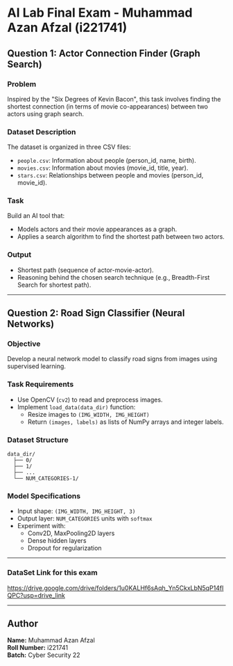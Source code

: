 
# AI Lab Final Exam - Muhammad Azan Afzal (i221741)

## Question 1: Actor Connection Finder (Graph Search)

### Problem
Inspired by the "Six Degrees of Kevin Bacon", this task involves finding the shortest connection (in terms of movie co-appearances) between two actors using graph search.

### Dataset Description
The dataset is organized in three CSV files:
- `people.csv`: Information about people (person_id, name, birth).
- `movies.csv`: Information about movies (movie_id, title, year).
- `stars.csv`: Relationships between people and movies (person_id, movie_id).

### Task
Build an AI tool that:
- Models actors and their movie appearances as a graph.
- Applies a search algorithm to find the shortest path between two actors.

### Output
- Shortest path (sequence of actor-movie-actor).
- Reasoning behind the chosen search technique (e.g., Breadth-First Search for shortest path).

---

## Question 2: Road Sign Classifier (Neural Networks)

### Objective
Develop a neural network model to classify road signs from images using supervised learning.

### Task Requirements
- Use OpenCV (`cv2`) to read and preprocess images.
- Implement `load_data(data_dir)` function:
  - Resize images to `(IMG_WIDTH, IMG_HEIGHT)`
  - Return `(images, labels)` as lists of NumPy arrays and integer labels.

### Dataset Structure
```
data_dir/
  ├── 0/
  ├── 1/
  ├── ...
  └── NUM_CATEGORIES-1/
```

### Model Specifications
- Input shape: `(IMG_WIDTH, IMG_HEIGHT, 3)`
- Output layer: `NUM_CATEGORIES` units with `softmax`
- Experiment with:
  - Conv2D, MaxPooling2D layers
  - Dense hidden layers
  - Dropout for regularization

---
### DataSet Link for this exam
https://drive.google.com/drive/folders/1u0KALHf6sAqh_Yn5CkxLbN5qP14fIQPC?usp=drive_link

---

## Author
**Name:** Muhammad Azan Afzal  
**Roll Number:** i221741  
**Batch:** Cyber Security 22  
